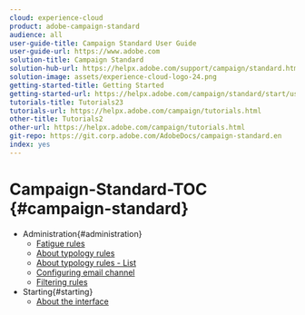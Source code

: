 ```yaml
---
cloud: experience-cloud
product: adobe-campaign-standard
audience: all
user-guide-title: Campaign Standard User Guide
user-guide-url: https://www.adobe.com
solution-title: Campaign Standard
solution-hub-url: https://helpx.adobe.com/support/campaign/standard.html
solution-image: assets/experience-cloud-logo-24.png
getting-started-title: Getting Started
getting-started-url: https://helpx.adobe.com/campaign/standard/start/user-guide.html
tutorials-title: Tutorials23
tutorials-url: https://helpx.adobe.com/campaign/tutorials.html
other-title: Tutorials2
other-url: https://helpx.adobe.com/campaign/tutorials.html
git-repo: https://git.corp.adobe.com/AdobeDocs/campaign-standard.en
index: yes
---
```


# Campaign-Standard-TOC {#campaign-standard}

+ Administration{#administration}
  + [Fatigue rules](administration/using/fatigue-rules.md)
  + [About typology rules](administration/using/about-typology-rules.md)
  + [About typology rules - List](administration/using/about-typology-rules.md#typology-rules)
  + [Configuring email channel](administration/using/configuring-email-channel.md)
  + [Filtering rules](administration/using/filtering-rules.md)
+ Starting{#starting}
  + [About the interface](start/using/about-the-interface.md)
